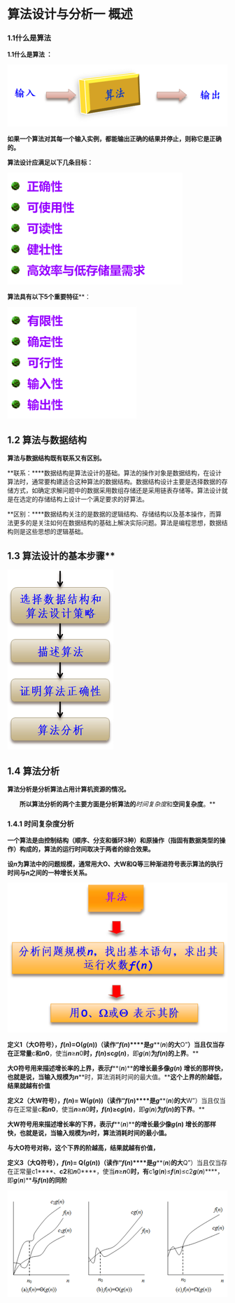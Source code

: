 # 算法设计与分析一 概述



### 1.1什么是算法

**1.1什么是算法 ：**



![img](assets/clipboard.png)

**如果一个算法对其每一个输入实例，都能输出正确的结果并停止，则称它是正确的。**

**算法设计应满足以下几条目标：**

![img](assets/clipboard-1566003722026.png)

****算法具有以下5个重要特征******：

![img](assets/clipboard-1566003765970.png)

## **1.2 算法与数据结构**

**算法与数据结构既有联系又有区别。**

**联系：****数据结构是算法设计的基础。算法的操作对象是数据结构，在设计算法时，通常要构建适合这种算法的数据结构。数据结构设计主要是选择数据的存储方式，如确定求解问题中的数据采用数组存储还是采用链表存储等。算法设计就是在选定的存储结构上设计一个满足要求的好算法。

**区别：****数据结构关注的是数据的逻辑结构、存储结构以及基本操作，而算法更多的是关注如何在数据结构的基础上解决实际问题。算法是编程思想，数据结构则是这些思想的逻辑基础。

## 1.3 算法设计的基本步骤**

![img](assets/clipboard-1566004778512.png)

## **1.4 算法分析**

**算法分析是分析算法占用计算机资源的情况。**

　　**所以算法分析的两个主要方面是分析算法的***时间复杂度*和****空间复杂度****。**

### **1.4.1  时间复杂度分析**

**一个算法是由控制结构（顺序、分支和循环****3****种）和原操作（指固有数据类型的操作）构成的，算法的运行时间取决于两者的综合效果。**

**设*****n*****为算法中的问题规模，通常用大****O****、大****W****和****Q****等三种渐进符号表示算法的执行时间与*****n*****之间的一种增长关系。**

![img](assets/clipboard-1566004838376.png)

**定义****1****（大****O****符号）****，*****f*****(*****n*****)=O(*****g*****(*****n*****))****（读作“*****f*****(*****n*****)****是*****g*****(*****n*****)****的大****O”****）当且仅当存在正常量****c****和*****n*****0****，使当*****n*****≥*****n*****0****时，*****f*****(*****n*****)≤c*****g*****(*****n*****)****，即*****g*****(*****n*****)****为*****f*****(*****n*****)****的****上界****。**

**大****O****符号用来描述****增长率的上界****，表示*****f*****(*****n*****)****的增长最多像*****g*****(*****n*****)** **增长的那样快，也就是说，当输入规模为*****n*****时，算法消耗时间的最大值。****这个上界的阶越低，结果就越有价值**



**定义****2****（大****W****符号）****，*****f*****(*****n*****)= W(*****g*****(*****n*****))****（读作“*****f*****(*****n*****)****是*****g*****(*****n*****)****的大****W”）当且仅当存在正常量c****和*****n*****0****，使当*****n*****≥*****n*****0****时，*****f*****(*****n*****)≥c*****g*****(*****n*****)****，即*****g*****(*****n*****)****为*****f*****(*****n*****)****的****下界****。**

**大****W****符号用来描述****增长率的下界****，表示*****f*****(*****n*****)****的增长最少像*****g*****(*****n*****)** **增长的那样快，也就是说，当输入规模为*****n*****时，算法消耗时间的最小值。**

​    **与大****O****符号对称，****这个下界的阶越高，结果就越有价值****，**

**定义****3****（大****Q****符号）****，*****f*****(*****n*****)= Q(*****g*****(*****n*****))****（读作“*****f*****(*****n*****)****是*****g*****(*****n*****)****的大****Q”）当且仅当存在正常量c1****、****c2****和*****n*****0****，使当*****n*****≥*****n*****0****时，有****c1*****g*****(*****n*****)≤*****f*****(*****n*****)≤c2*****g*****(*****n*****)****，即*****g*****(*****n*****)****与*****f*****(*****n*****)****的****同阶**

![img](assets/clipboard-1566004860592.png)

